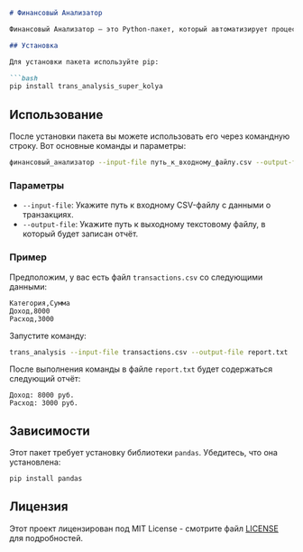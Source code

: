 
```markdown
# Финансовый Анализатор

Финансовый Анализатор — это Python-пакет, который автоматизирует процесс анализа доходов и расходов компании. Он загружает данные о транзакциях из CSV-файла, группирует их по категориям и генерирует отчёт с суммами для каждой категории.

## Установка

Для установки пакета используйте pip:

```bash
pip install trans_analysis_super_kolya
```

## Использование

После установки пакета вы можете использовать его через командную строку. Вот основные команды и параметры:

```bash
финансовый_анализатор --input-file путь_к_входному_файлу.csv --output-file путь_к_выходному_файлу.txt
```

### Параметры

- `--input-file`: Укажите путь к входному CSV-файлу с данными о транзакциях.
- `--output-file`: Укажите путь к выходному текстовому файлу, в который будет записан отчёт.

### Пример

Предположим, у вас есть файл `transactions.csv` со следующими данными:

```csv
Категория,Сумма
Доход,8000
Расход,3000
```

Запустите команду:

```bash
trans_analysis --input-file transactions.csv --output-file report.txt
```

После выполнения команды в файле `report.txt` будет содержаться следующий отчёт:

```
Доход: 8000 руб.
Расход: 3000 руб.
```

## Зависимости

Этот пакет требует установку библиотеки `pandas`. Убедитесь, что она установлена:

```bash
pip install pandas
```


## Лицензия

Этот проект лицензирован под MIT License - смотрите файл [LICENSE](LICENSE) для подробностей.
```

